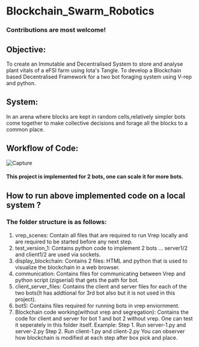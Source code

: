 # Blockchain_Swarm_Robotics
### Contributions are most welcome!
## Objective:
To create an Immutable and Decentralised System to store
and analyse plant vitals of a eFSI farm using Iota's Tangle.
To develop a Blockchain based Decentralised Framework for a
two bot foraging system using V-rep and python.

## System:
In an arena where blocks are kept in random cells,relatively
simpler bots come together to make collective decisions and
forage all the blocks to a common place.

## Workflow of Code: 
![Capture](https://user-images.githubusercontent.com/42121605/60666672-39425c00-9e85-11e9-85a5-f996d4d9cc3f.PNG)

#### This project is implemented for 2 bots, one can scale it for more bots. 

## How to run above implemented code on a local system ?

### The folder structure is as follows:
1. vrep_scenes: Contain all files that are required to run Vrep locally and are required to be started before any next step.
2. test_version_1: Contains python code to implement 2 bots ... server1/2 and client1/2 are used via sockets.
3. display_blockchain: Contains 2 files: HTML and python that is used to visualize the blockchain in a web browser.
4. communication: Contains files for communicating between Vrep and python script (zigserial) that gets the path for bot.
5. client_server_files: Contains the client and server files for each of the two bots(It has addtional for 3rd bot also but it is not used                         in this project).
6. botS: Contains files required for running bots in vrep enviornment.
7. Blockchain code working(without vrep and segregation): Contains the code for client and server for bot 1 and bot 2 without vrep. One      can test it seperately in this folder itself. Example:
   Step 1. Run server-1.py and server-2.py
   Step 2. Run client-1.py and client-2.py
   You can observer how blockchain is modified at each step after box pick and place.
 
